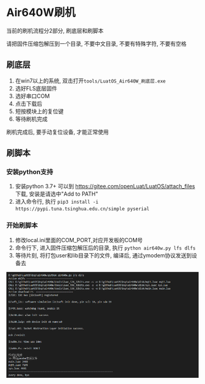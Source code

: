 # Air640W刷机

当前的刷机流程分2部分, 刷底层和刷脚本

请把固件压缩包解压到一个目录, 不要中文目录, 不要有特殊字符, 不要有空格

## 刷底层

1. 在win7以上的系统, 双击打开`tools/LuatOS_Air640W_刷底层.exe` 
2. 选好FLS底层固件
3. 选好串口COM
4. 点击下载后
5. 短按模块上的复位键
6. 等待刷机完成

刷机完成后, 要手动复位设备, 才能正常使用

## 刷脚本

### 安装python支持

1. 安装python 3.7+ 可以到 https://gitee.com/openLuat/LuatOS/attach_files 下载, 安装是请选中"Add to PATH"
2. 进入命令行, 执行 `pip3 install -i https://pypi.tuna.tsinghua.edu.cn/simple pyserial`

### 开始刷脚本

1. 修改local.ini里面的COM_PORT,对应开发板的COM号
2. 命令行下, 进入固件压缩包解压后的目录, 执行 `python air640w.py lfs dlfs`
3. 等待片刻, 将打包user和lib目录下的文件, 编译后, 通过ymodem协议发送到设备去

![](burn_lua_files.png)
